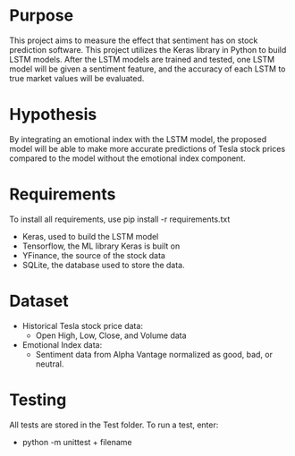 # Purpose
This project aims to measure the effect that sentiment has on stock prediction software. This project utilizes the Keras library in Python to build LSTM models. After the LSTM models are trained and tested, one LSTM model will be given a sentiment feature, and the accuracy of each LSTM to true market values will be evaluated.

# Hypothesis
By integrating an emotional index with the LSTM model, the proposed model will be able to make more accurate predictions of Tesla stock prices compared to the model without the emotional index component.

# Requirements
To install all requirements, use pip install -r requirements.txt
* Keras, used to build the LSTM model
* Tensorflow, the ML library Keras is built on
* YFinance, the source of the stock data
* SQLite, the database used to store the data.

# Dataset
* Historical Tesla stock price data: 
  * Open High, Low, Close, and Volume data
* Emotional Index data: 
  * Sentiment data from Alpha Vantage normalized as good, bad, or neutral.

# Testing
All tests are stored in the Test folder. To run a test, enter:
* python -m unittest + filename


